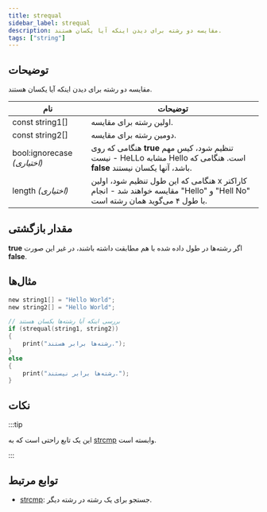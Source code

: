 ```yaml
---
title: strequal
sidebar_label: strequal
description: مقایسه دو رشته برای دیدن اینکه آیا یکسان هستند.
tags: ["string"]
---
```


<VersionWarn version='omp v1.1.0.2612' />

<LowercaseNote />

## توضیحات

مقایسه دو رشته برای دیدن اینکه آیا یکسان هستند.

| نام                          | توضیحات                                                                                                                                   |
| ---------------------------- | ----------------------------------------------------------------------------------------------------------------------------------------- |
| const string1[]              | اولین رشته برای مقایسه.                                                                                                                   |
| const string2[]              | دومین رشته برای مقایسه.                                                                                                                   |
| bool:ignorecase *(اختیاری)*   | هنگامی که روی **true** تنظیم شود، کیس مهم نیست - HeLLo مشابه Hello است. هنگامی که **false** باشد، آنها یکسان نیستند.                 |
| length *(اختیاری)*            | هنگامی که این طول تنظیم شود، اولین x کاراکتر مقایسه خواهند شد - انجام "Hello" و "Hell No" با طول ۴ می‌گوید همان رشته است.                |

## مقدار بازگشتی

**true** اگر رشته‌ها در طول داده شده با هم مطابقت داشته باشند، در غیر این صورت **false**.

## مثال‌ها

```c
new string1[] = "Hello World";
new string2[] = "Hello World";

// بررسی اینکه آیا رشته‌ها یکسان هستند
if (strequal(string1, string2))
{
    print("رشته‌ها برابر هستند.");
}
else
{
    print("رشته‌ها برابر نیستند.");
}
```

## نکات

:::tip

این یک تابع راحتی است که به [strcmp](strcmp) وابسته است.

:::

## توابع مرتبط

- [strcmp](strcmp): جستجو برای یک رشته در رشته دیگر.